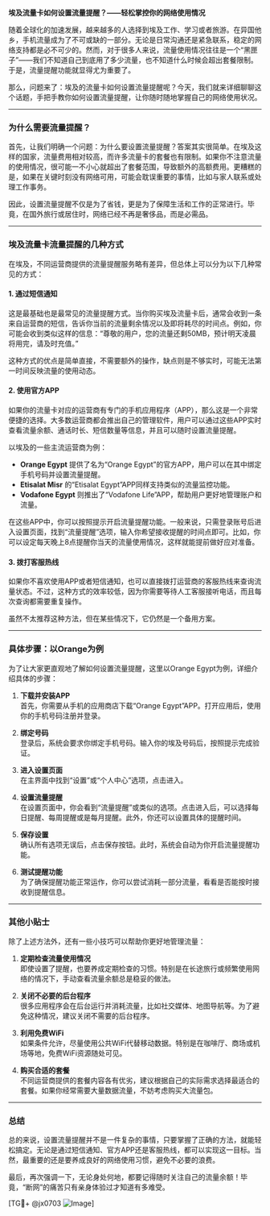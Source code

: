 **埃及流量卡如何设置流量提醒？——轻松掌控你的网络使用情况**

随着全球化的加速发展，越来越多的人选择到埃及工作、学习或者旅游。在异国他乡，手机流量成为了不可或缺的一部分。无论是日常沟通还是紧急联系，稳定的网络支持都是必不可少的。然而，对于很多人来说，流量使用情况往往是一个“黑匣子”——我们不知道自己到底用了多少流量，也不知道什么时候会超出套餐限制。于是，流量提醒功能就显得尤为重要了。

那么，问题来了：埃及的流量卡如何设置流量提醒呢？今天，我们就来详细聊聊这个话题，手把手教你如何设置流量提醒，让你随时随地掌握自己的网络使用状况。

---

### **为什么需要流量提醒？**

首先，让我们明确一个问题：为什么要设置流量提醒？答案其实很简单。在埃及这样的国家，流量费用相对较高，而许多流量卡的套餐也有限制。如果你不注意流量的使用情况，很可能一不小心就超出了套餐范围，导致额外的高额费用。更糟糕的是，如果在关键时刻没有网络可用，可能会耽误重要的事情，比如与家人联系或处理工作事务。

因此，设置流量提醒不仅是为了省钱，更是为了保障生活和工作的正常进行。毕竟，在国外旅行或居住时，网络已经不再是奢侈品，而是必需品。

---

### **埃及流量卡流量提醒的几种方式**

在埃及，不同运营商提供的流量提醒服务略有差异，但总体上可以分为以下几种常见的方式：

#### **1. 通过短信通知**
这是最基础也是最常见的流量提醒方式。当你购买埃及流量卡后，通常会收到一条来自运营商的短信，告诉你当前的流量剩余情况以及即将耗尽的时间点。例如，你可能会收到类似这样的信息：“尊敬的用户，您的流量还剩50MB，预计明天凌晨将用完，请及时充值。”

这种方式的优点是简单直接，不需要额外的操作，缺点则是不够实时，可能无法第一时间反映流量的使用动态。

#### **2. 使用官方APP**
如果你的流量卡对应的运营商有专门的手机应用程序（APP），那么这是一个非常便捷的选择。大多数运营商都会推出自己的管理软件，用户可以通过这些APP实时查看流量余额、通话时长、短信数量等信息，并且可以随时设置流量提醒。

以埃及的一些主流运营商为例：
- **Orange Egypt** 提供了名为“Orange Egypt”的官方APP，用户可以在其中绑定手机号码并设置流量提醒。
- **Etisalat Misr** 的“Etisalat Egypt”APP同样支持类似的流量监控功能。
- **Vodafone Egypt** 则推出了“Vodafone Life”APP，帮助用户更好地管理账户和流量。

在这些APP中，你可以按照提示开启流量提醒功能。一般来说，只需登录账号后进入设置页面，找到“流量提醒”选项，输入你希望接收提醒的时间点即可。比如，你可以设定每天晚上8点提醒你当天的流量使用情况，这样就能提前做好应对准备。

#### **3. 拨打客服热线**
如果你不喜欢使用APP或者短信通知，也可以直接拨打运营商的客服热线来查询流量状态。不过，这种方式的效率较低，因为你需要等待人工客服接听电话，而且每次查询都需要重复操作。

虽然不太推荐这种方法，但在某些情况下，它仍然是一个备用方案。

---

### **具体步骤：以Orange为例**

为了让大家更直观地了解如何设置流量提醒，这里以Orange Egypt为例，详细介绍具体的步骤：

1. **下载并安装APP**  
   首先，你需要从手机的应用商店下载“Orange Egypt”APP。打开应用后，使用你的手机号码注册并登录。

2. **绑定号码**  
   登录后，系统会要求你绑定手机号码。输入你的埃及号码后，按照提示完成验证。

3. **进入设置页面**  
   在主界面中找到“设置”或“个人中心”选项，点击进入。

4. **设置流量提醒**  
   在设置页面中，你会看到“流量提醒”或类似的选项。点击进入后，可以选择每日提醒、每周提醒或是每月提醒。此外，你还可以设置具体的提醒时间。

5. **保存设置**  
   确认所有选项无误后，点击保存按钮。此时，系统会自动为你开启流量提醒功能。

6. **测试提醒功能**  
   为了确保提醒功能正常运作，你可以尝试消耗一部分流量，看看是否能按时接收到提醒信息。

---

### **其他小贴士**

除了上述方法外，还有一些小技巧可以帮助你更好地管理流量：

1. **定期检查流量使用情况**  
   即使设置了提醒，也要养成定期检查的习惯。特别是在长途旅行或频繁使用网络的情况下，手动查看流量余额总是稳妥的做法。

2. **关闭不必要的后台程序**  
   很多应用程序会在后台运行并消耗流量，比如社交媒体、地图导航等。为了避免这种情况，建议关闭不需要的后台程序。

3. **利用免费WiFi**  
   如果条件允许，尽量使用公共WiFi代替移动数据。特别是在咖啡厅、商场或机场等地，免费WiFi资源随处可见。

4. **购买合适的套餐**  
   不同运营商提供的套餐内容各有优劣，建议根据自己的实际需求选择最适合的套餐。如果你经常需要大量数据流量，不妨考虑购买大流量包。

---

### **总结**

总的来说，设置流量提醒并不是一件复杂的事情，只要掌握了正确的方法，就能轻松搞定。无论是通过短信通知、官方APP还是客服热线，都可以实现这一目标。当然，最重要的还是要养成良好的网络使用习惯，避免不必要的浪费。

最后，再次强调一下，无论身处何地，都要记得随时关注自己的流量余额！毕竟，“断网”的痛苦只有亲身体验过才知道有多难受。

[TG💪+ @jx0703 ![Image](https://github.com/user-attachments/assets/dbca1d08-cadb-493c-b0ec-ad6f7a83f270)]